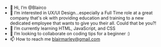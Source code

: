 - 👋 Hi, I’m @Blairco
- 👀 I’m interested in UX/UI Design...especially a Full Time role at a great company that's ok with providing education and training to a new dedicated employee that wants to give you their all. Could that be you?!
- 🌱 I’m currently learning HTML, JavaScript, and CSS
- 💞️ I’m looking to collaborate on coding tips for a beginner :)
- 📫 How to reach me blairmarley@gmail.com

<!---
Blairco/Blairco is a ✨ special ✨ repository because its `README.md` (this file) appears on your GitHub profile.
You can click the Preview link to take a look at your changes.
--->
